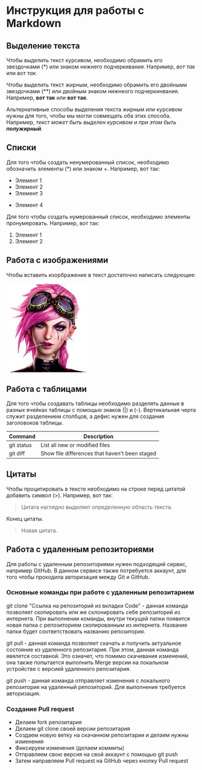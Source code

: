 # Инструкция для работы с Markdown 

## Выделение текста

Чтобы выделить текст курсивом, необходимо обрамить его звездочками (*) или знаком нижнего подчеркивания. Например, *вот так* или _вот так_.

Чтобы выделить текст жирным, необходимо обрамить его двойными звездочками (**) или двойным знаком нижнеого подчеркинвания. Например, **вот так** или __вот так__.

Альтернативные способы выделения текста жирным или курсивом нужны для того, чтобы мы могли совмещать оба этих способа. Например, _текст может быть выделен курсивом и при этом быть **полужирный**_.

## Списки

Для того чтобы создать ненумерованный список, необходимо обозначить элементы (*) или знаком +. Например, вот так:
* Элемент 1
* Элемент 2
* Элемент 3
+ Элемент 4

Для того чтобы создать нумерованный список, необходимо элементы пронумеровать. Например, вот так:
1. Элемент 1
2. Элемент 2

## Работа с изображениями

Чтобы вставить изорбражение в текст достаточно написать следующее:

![Вай](images.jpeg)

## Работа с таблицами

Для того чтобы создавать таблицы необходимо разделять данные в разных ячейках таблицы с помощью знаков (|) и (-). Вертикальная черта служит разделением столбцов, а дефис нужен для создания заголовоков таблицы.

| Command | Description |
| --- | --- |
| git status | List all new or modified files |
| git diff | Show file differences that haven't been staged |

## Цитаты

Чтобы процитировать в тексте необходимо на строке перед цитатой добавить символ (>). Например, вот так:

> Цитата наглядно выделяет определенную область текста.

Конец цитаты.

> Новая цитата.

## Работа с удаленным репозиториями

Для работы с удаленным репозиториями нужен подходящий сервис, например GitHub. В данном сервисе также потребуется аккаунт, для того чтобы проходила авторизация между Git и GitHub.

### Основные команды при работе с удаленным репозитарием

git clone "Ссылка на репозиторий из вкладки Code" - данная команда позволяет скопировать или же склонировать себе репозиторий из интернета. При выполнении команды, внутри текущей папки появится новая папка с репозиторием скопированным из интернета. Название папки будет соответствовать названию репозитория.

git pull - данная команда позволяет скачать и получить актуальное состояние из удаленного репозитария. При этом, данная команда явялется составной. Это означет, что помимо скачивания изменений, она также попытается выполнить Merge версии на локальном устройстве с версией удаленного репозитария.

git push - данная команда отправляет изменения с локального репозитория на удаленный репозиторий. Для выполнения требуется авторизация.

### Создание Pull request

* Делаем fork репозитария
* Делаем git clone своей версии репозитария
* Создаем новую ветку на скачанном репозитарии и делаем нужны изменения
* Фиксируем изменения (делаем коммиты)
* Отправляем свою версия на свой аккаунт с помощью git push
* Затем направляем Pull request на GitHub через кнопку Pull request
